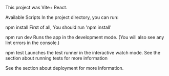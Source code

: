 This project was Vite+ React.

Available Scripts
In the project directory, you can run:

npm install
First of all, You should run 'npm install' 

npm run dev
Runs the app in the development mode.
(You will also see any lint errors in the console.)

npm test
Launches the test runner in the interactive watch mode.
See the section about running tests for more information

See the section about deployment for more information.

